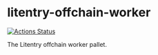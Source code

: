 # litentry-offchain-worker
[![Actions Status](https://github.com/litentry/litentry-offchain-worker/workflows/Rust/badge.svg)](https://github.com/litentry/litentry-offchain-worker/actions)

The Litentry offchain worker pallet.
